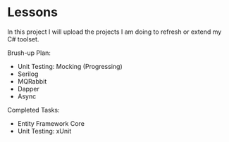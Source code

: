 # Lessons
In this project I will upload the projects I am doing to refresh or extend my C# toolset. 

Brush-up Plan:

- Unit Testing: Mocking (Progressing)
- Serilog
- MQRabbit
- Dapper
- Async

Completed Tasks:
- Entity Framework Core
- Unit Testing: xUnit
